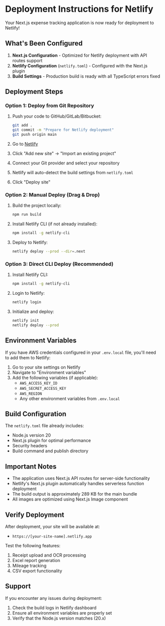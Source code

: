 # Deployment Instructions for Netlify

Your Next.js expense tracking application is now ready for deployment to Netlify!

## What's Been Configured

1. **Next.js Configuration** - Optimized for Netlify deployment with API routes support
2. **Netlify Configuration** (`netlify.toml`) - Configured with the Next.js plugin
3. **Build Settings** - Production build is ready with all TypeScript errors fixed

## Deployment Steps

### Option 1: Deploy from Git Repository

1. Push your code to GitHub/GitLab/Bitbucket:
   ```bash
   git add .
   git commit -m "Prepare for Netlify deployment"
   git push origin main
   ```

2. Go to [Netlify](https://app.netlify.com)
3. Click "Add new site" → "Import an existing project"
4. Connect your Git provider and select your repository
5. Netlify will auto-detect the build settings from `netlify.toml`
6. Click "Deploy site"

### Option 2: Manual Deploy (Drag & Drop)

1. Build the project locally:
   ```bash
   npm run build
   ```

2. Install Netlify CLI (if not already installed):
   ```bash
   npm install -g netlify-cli
   ```

3. Deploy to Netlify:
   ```bash
   netlify deploy --prod --dir=.next
   ```

### Option 3: Direct CLI Deploy (Recommended)

1. Install Netlify CLI:
   ```bash
   npm install -g netlify-cli
   ```

2. Login to Netlify:
   ```bash
   netlify login
   ```

3. Initialize and deploy:
   ```bash
   netlify init
   netlify deploy --prod
   ```

## Environment Variables

If you have AWS credentials configured in your `.env.local` file, you'll need to add them to Netlify:

1. Go to your site settings on Netlify
2. Navigate to "Environment variables"
3. Add the following variables (if applicable):
   - `AWS_ACCESS_KEY_ID`
   - `AWS_SECRET_ACCESS_KEY`
   - `AWS_REGION`
   - Any other environment variables from `.env.local`

## Build Configuration

The `netlify.toml` file already includes:
- Node.js version 20
- Next.js plugin for optimal performance
- Security headers
- Build command and publish directory

## Important Notes

- The application uses Next.js API routes for server-side functionality
- Netlify's Next.js plugin automatically handles serverless function deployment
- The build output is approximately 289 KB for the main bundle
- All images are optimized using Next.js Image component

## Verify Deployment

After deployment, your site will be available at:
- `https://[your-site-name].netlify.app`

Test the following features:
1. Receipt upload and OCR processing
2. Excel report generation
3. Mileage tracking
4. CSV export functionality

## Support

If you encounter any issues during deployment:
1. Check the build logs in Netlify dashboard
2. Ensure all environment variables are properly set
3. Verify that the Node.js version matches (20.x)